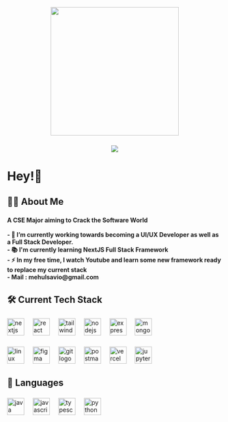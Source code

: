 <div align="center">
  <img height="300" src="[https://imgur.com/a/banner-9Duxdh8](https://media-hosting.imagekit.io//90ef30af26264579/LinkedIn-Banner-Image.png?Expires=1832612441&Key-Pair-Id=K2ZIVPTIP2VGHC&Signature=dlVpIvzPaZdtxJt39YawENGGd4Vrctc4NnYMe8MsqALWt2Pb1VGnfaZ1BxQnV7U4uSTP9m2F-FxrK5Iv74UrUWM6h67TivuR72ewg24bcrmFO1ehIBwVLyA6gwYgiYKI4y91jZVNDogIv7gyNrMWH9a1bHk6lC0T-LsBFT0e0z8D4MubomyYMSpfGx0ZOf4AGZeuxFOB9wGmTYPA9fKND4q9o5b-9HE1JaQrkUndgKAAIRH7jci96kOFsmyBYhRHKosQSZE6eW34TNEIS1dZzbdOiD1NARszQV6-8tncaG9O95h49MH2qWXJIYrAc0b4W0P-lIVb6AvinSOwd-~HsA__)"  />
</div>

###

<div align="center">
  <img src="https://visitor-badge.laobi.icu/badge?page_id=psvm-tallman.psvm-tallman&left_text=Foot-Fall"  />
</div>

###

<h1 align="left">Hey!👋</h1>

###

<h2 align="left">👩‍💻  About Me</h2>

###

<h4 align="left">A CSE Major aiming to Crack the Software World<br><br>- 🔭 I’m currently working towards becoming a UI/UX Developer as well as a Full Stack Developer.<br>- 📚 I'm currently learning NextJS Full Stack Framework<br>- ⚡ In my free time, I watch Youtube and learn some new framework ready to replace my current stack<br>- Mail : mehulsavio@gmail.com</h4>

###

<h2 align="left">🛠 Current Tech Stack</h2>

###

<div align="left">
  <img src="https://cdn.jsdelivr.net/gh/devicons/devicon/icons/nextjs/nextjs-original.svg" height="40" alt="nextjs logo"  />
  <img width="12" />
  <img src="https://cdn.jsdelivr.net/gh/devicons/devicon/icons/react/react-original.svg" height="40" alt="react logo"  />
  <img width="12" />
  <img src="https://skillicons.dev/icons?i=tailwind" height="40" alt="tailwindcss logo"  />
  <img width="12" />
  <img src="https://cdn.jsdelivr.net/gh/devicons/devicon/icons/nodejs/nodejs-original.svg" height="40" alt="nodejs logo"  />
  <img width="12" />
  <img src="https://skillicons.dev/icons?i=express" height="40" alt="express logo"  />
  <img width="12" />
  <img src="https://cdn.jsdelivr.net/gh/devicons/devicon/icons/mongodb/mongodb-original.svg" height="40" alt="mongodb logo"  />
  <img width="12" />
</div>

###

<div align="left">
  <img src="https://cdn.jsdelivr.net/gh/devicons/devicon/icons/linux/linux-original.svg" height="40" alt="linux logo"  />
  <img width="12" />
  <img src="https://cdn.jsdelivr.net/gh/devicons/devicon/icons/figma/figma-original.svg" height="40" alt="figma logo"  />
  <img width="12" />
  <img src="https://cdn.jsdelivr.net/gh/devicons/devicon/icons/git/git-original.svg" height="40" alt="git logo"  />
  <img width="12" />
  <img src="https://skillicons.dev/icons?i=postman" height="40" alt="postman logo"  />
  <img width="12" />
  <img src="https://skillicons.dev/icons?i=vercel" height="40" alt="vercel logo"  />
  <img width="12" />
  <img src="https://cdn.jsdelivr.net/gh/devicons/devicon/icons/jupyter/jupyter-original.svg" height="40" alt="jupyter logo"  />
</div>

###

<h2 align="left">🚀 Languages</h2>

###

<div align="left">
  <img src="https://cdn.jsdelivr.net/gh/devicons/devicon/icons/java/java-original.svg" height="40" alt="java logo"  />
  <img width="12" />
  <img src="https://cdn.jsdelivr.net/gh/devicons/devicon/icons/javascript/javascript-original.svg" height="40" alt="javascript logo"  />
  <img width="12" />
  <img src="https://cdn.jsdelivr.net/gh/devicons/devicon/icons/typescript/typescript-original.svg" height="40" alt="typescript logo"  />
  <img width="12" />
  <img src="https://cdn.jsdelivr.net/gh/devicons/devicon/icons/python/python-original.svg" height="40" alt="python logo"  />
</div>
